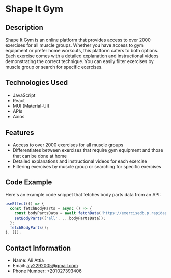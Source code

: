 # Shape It Gym

## Description
Shape It Gym is an online platform that provides access to over 2000 exercises for all muscle groups. Whether you have access to gym equipment or prefer home workouts, this platform caters to both options. Each exercise comes with a detailed explanation and instructional videos demonstrating the correct technique. You can easily filter exercises by muscle group or search for specific exercises.

## Technologies Used
- JavaScript
- React
- MUI (Material-UI)
- APIs
- Axios

## Features
- Access to over 2000 exercises for all muscle groups
- Differentiates between exercises that require gym equipment and those that can be done at home
- Detailed explanations and instructional videos for each exercise
- Filtering exercises by muscle group or searching for specific exercises

## Code Example
Here's an example code snippet that fetches body parts data from an API:

```javascript
useEffect(() => {
  const fetchBodyParts = async () => {
    const bodyPartsData = await fetchData('https://exercisedb.p.rapidapi.com/exercises/bodyPartList', exerciseOptions);
    setBodyParts(['all', ...bodyPartsData]);
  };
  fetchBodyParts();
}, []);
```

## Contact Information
- Name: Ali Attia
- Email: aly2292005@gmail.com
- Phone Number: +201027393406

